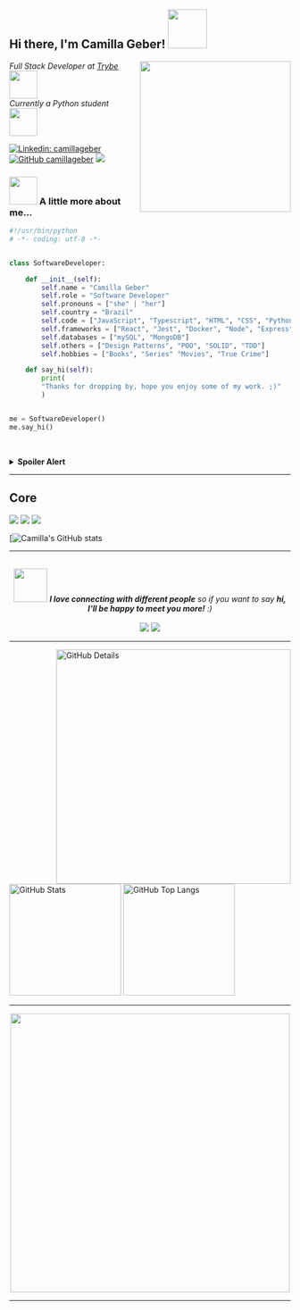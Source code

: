 <h2> Hi there, I'm Camilla Geber! <img src="https://media.giphy.com/media/mGcNjsfWAjY5AEZNw6/giphy.gif" width="70"></h2>
<img align='right' src="https://user-images.githubusercontent.com/88116437/228016498-8c9880f2-5d98-4986-a813-a46e83658846.png" width="270">
<p><em>Full Stack Developer at <a href="https://www.betrybe.com">Trybe </a><img src="https://media2.giphy.com/media/v1.Y2lkPTc5MGI3NjExODQ1NWMyZmJkYWFmOGM5YTlhZTNiNTZhYzVlOTVjNDExODA1ZDIzNSZjdD1n/UEGwYCVTBFa9tJEf66/giphy.gif" width="50"></br>Currently a Python student </a><img src="https://i.giphy.com/media/gG9fVWJdN41NeiHhzk/giphy.webp" width="50"> 
</em></p>

[![Linkedin: camillageber](https://img.shields.io/badge/-camillageber-blue?style=flat-square&logo=Linkedin&logoColor=white&link=https://www.linkedin.com/in/camilla-geber/)](https://www.linkedin.com/in/camilla-geber/)
[![GitHub camillageber](https://img.shields.io/github/followers/camillageber?label=follow&style=social)](https://github.com/camillageber)
![](https://komarev.com/ghpvc/?username=camillageber&style=plastic)


### <img src="https://s4.aconvert.com/convert/p3r68-cdx67/ai0tw-r1exy.jpg" width="50"> A little more about me...

```python
#!/usr/bin/python
# -*- coding: utf-8 -*-


class SoftwareDeveloper:

    def __init__(self):
        self.name = "Camilla Geber"
        self.role = "Software Developer"
        self.pronouns = ["she" | "her"]
        self.country = "Brazil"
        self.code = ["JavaScript", "Typescript", "HTML", "CSS", "Python"]
        self.frameworks = ["React", "Jest", "Docker", "Node", "Express"]
        self.databases = ["mySQL", "MongoDB"]
        self.others = ["Design Patterns", "POO", "SOLID", "TDD"]
        self.hobbies = ["Books", "Series" "Movies", "True Crime"]

    def say_hi(self):
        print(
        "Thanks for dropping by, hope you enjoy some of my work. ;)"
        )


me = SoftwareDeveloper()
me.say_hi()
```

<br><details>
    <summary><b>Spoiler Alert</b></summary>


My name is <i><b>Camillla Geber</b></i>, I am a <i><b>software developer</b></i> and I go by the pronouns she / her. 
Among the technologies I know I can mention <i><b>JavaScript, TypeScript, HTML, CSS, Node and Python</b></i>. Regarding frameworks and tools I know, some of them are: <i><b>React, Jest, Docker</b></i> and the Rest API builder, <i><b>Express JS</b></i>. About databases, I have knowledge in relational and non-relational databases, such as <i><b>mySQL and MongoDB</b></i>, as well as ORMs and ODMs. Finally, I am familiar with <i><b>Design Patterns, POO, SOLID and TDD concepts</b></i>. 
My main hobbies, when I am not coding, are reading (<i><b>like there is no tomorrow</b></i> :book:), watching movies :clapper: and marathon series :tv:, especially if the subject is related to forensic psychology or 'true crime' :detective:.
    
 ----------------

 Eu me chamo <i><b>Camillla Geber</b></i>, sou uma <i><b>desenvolvedora de software</b></i> e atendo pelos pronomes ela / dela. 
Entre as tecnologias que eu conheço, posso mencionar o <i><b>JavaScript, TypeScript, HTML, CSS, Node e o Python</b></i>. Em relação aos frameworks e ferramentas que conheço, algumas delas são: o <i><b>React, o Jest, o Docker</b></i> e o construtor de APIs Rest, <i><b>Express JS</b></i>. Já sobre bancos de dados, eu tenho conhecimento em bancos relacionais e não relacionais, como <i><b>mySQL e MongoDB</b></i>, além de ORMs e ODMs. Por fim, tenho familiaridade em conceitos de <i><b>Design Patterns, POO, SOLID e TDD</b></i>.
Meus principais passatempos, quando eu não estou codando, é ler (<i><b>como se não houvesse amanhã</b></i> :book:), ver filmes :clapper: e  maratonar séries :tv:, principalmente se o assunto tiver relação com psicologia forense ou 'true crime' :detective:.
  
  ```javascript
  console.log("Nice to meet you all :)");
  ```
  
</details>

------

<h2> Core </h2>
<section>
    <div>
  <img src="https://img.shields.io/badge/JavaScript-F7DF1E?style=for-the-badge&logo=javascript&logoColor=black" />
  <img src="https://img.shields.io/badge/TypeScript-007ACC?style=for-the-badge&logo=typescript&logoColor=white" />
   <img src="https://img.shields.io/badge/Python-007ACC?style=for-the-badge&logo=python&logoColor=white" />
</div>
     
  [![Camilla's GitHub stats](https://github-readme-stats.vercel.app/api?username=camillageber&theme=aura_dark&show_icons=true)
    
</section>
    
 ------   
<div align="center">
    <br><img src="https://media.giphy.com/media/LnQjpWaON8nhr21vNW/giphy.gif" width="60"> <em><b>I love connecting with different people</b> so if
    you want to say <b>hi, I'll be happy to meet you more!</b> :)</em>
</div>
    

<div align="center">  
  <br><a href = "mailto:camilla.geber@gmail.com"><img src="https://img.shields.io/badge/-Gmail-%23333?style=for-the-badge&logo=gmail&logoColor=white" target="_blank"></a>
  <a href="https://www.linkedin.com/in/camilla-geber/" target="_blank"><img src="https://img.shields.io/badge/-LinkedIn-0ba2be?style=for-the-badge&logo=linkedin&logoColor=white" target="_blank"></a> 
  </a> 
</div>


-----

<div>
<img align="right" alt="GitHub Details" width="420px" src="http://github-profile-summary-cards.vercel.app/api/cards/profile-details?username=camillageber&theme=github_dark"/>
<!--- <img alt="GitHub Commits" width="200px" src="http://github-profile-summary-cards.vercel.app/api/cards/productive-time?username=camillageber&theme=github_dark"/> -->
<img alt="GitHub Stats" width="200px" src="http://github-profile-summary-cards.vercel.app/api/cards/stats?username=camillageber&theme=github_dark"/>
<img alt="GitHub Top Langs" width="200px" src="http://github-profile-summary-cards.vercel.app/api/cards/repos-per-language?username=camillageber&theme=github_dark"/>
</div>

-----

<div align="center">
    <img align='center' src="https://s4.aconvert.com/convert/p3r68-cdx67/a1yv0-kj7br.jpg" width="500" >
</div>

-----

